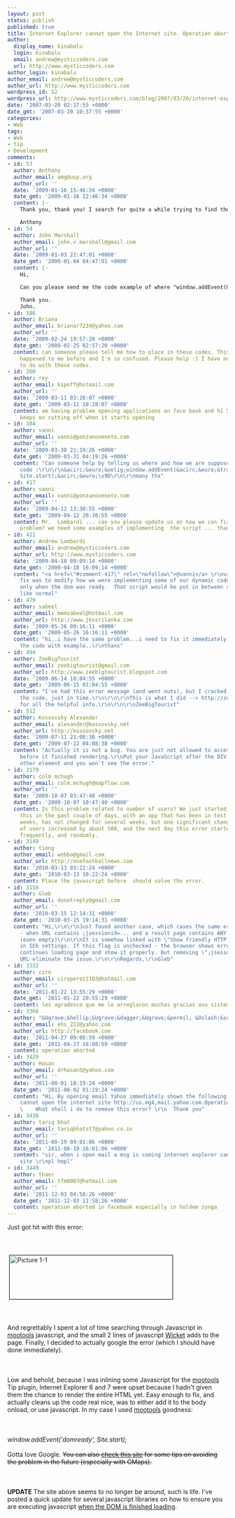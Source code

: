 ```yaml
---
layout: post
status: publish
published: true
title: Internet Explorer cannot open the Internet site. Operation aborted.
author:
  display_name: kinabalu
  login: kinabalu
  email: andrew@mysticcoders.com
  url: http://www.mysticcoders.com
author_login: kinabalu
author_email: andrew@mysticcoders.com
author_url: http://www.mysticcoders.com
wordpress_id: 52
wordpress_url: http://www.mysticcoders.com/blog/2007/03/20/internet-explorer-cannot-open-the-internet-site-operation-aborted/
date: '2007-03-20 02:37:55 +0000'
date_gmt: '2007-03-20 10:37:55 +0000'
categories:
- Web
tags:
- Web
- tip
- Development
comments:
- id: 53
  author: Anthony
  author_email: amg@usp.org
  author_url: ''
  date: '2009-01-16 15:46:34 +0000'
  date_gmt: '2009-01-16 22:46:34 +0000'
  content: |-
    Thank you, thank you! I search for quite a while trying to find the answer to this. In my case I had  blocks sprinkled throughout the page. I all the javascript code into a  function and that did the trick!

    Anthony
- id: 54
  author: John Marshall
  author_email: john.v.marshall@gmail.com
  author_url: ''
  date: '2009-01-03 22:47:01 +0000'
  date_gmt: '2009-01-04 04:47:01 +0000'
  content: |-
    Hi,

    Can you please send me the code example of where "window.addEvent(&acirc;&euro;&trade;domready&acirc;&euro;&trade;, Site.start);" line is is included.

    Thank you.
    John.
- id: 186
  author: Briana
  author_email: brianar7234@yahoo.com
  author_url: ''
  date: '2009-02-24 19:57:20 +0000'
  date_gmt: '2009-02-25 02:57:20 +0000'
  content: can someone please tell me how to place in these codes. This has never
    happened to me before and I'm so confused. Please help :] I have not a clue what
    to do with these codes.
- id: 260
  author: rey
  author_email: kipoff@hotmail.com
  author_url: ''
  date: '2009-03-11 03:28:07 +0000'
  date_gmt: '2009-03-11 10:28:07 +0000'
  content: am having problem opening applications on face book and hi 5. my explora
    keeps on cutting off when it starts opening
- id: 384
  author: vanni
  author_email: vanni@ponzanoveneto.com
  author_url: ''
  date: '2009-03-30 21:19:26 +0000'
  date_gmt: '2009-03-31 04:19:26 +0000'
  content: "Can someone help by telling us where and how we are supposed to add the
    code :\r\n\r\n&acirc;&euro;&oelig;window.addEvent(&acirc;&euro;&trade;domready&acirc;&euro;&trade;,
    Site.start);&acirc;&euro;\x9D\r\n\r\nmany thx"
- id: 417
  author: vanni
  author_email: vanni@ponzanoveneto.com
  author_url: ''
  date: '2009-04-12 13:30:55 +0000'
  date_gmt: '2009-04-12 20:30:55 +0000'
  content: Mr.  Lombardi ... can you please update us on how we can fix this vexing
    problem? we need some examples of implementing  the script ... thanks
- id: 421
  author: Andrew Lombardi
  author_email: andrew@mysticcoders.com
  author_url: http://www.mysticcoders.com
  date: '2009-04-18 09:09:14 +0000'
  date_gmt: '2009-04-18 16:09:14 +0000'
  content: "<a href=\"#comment-417\" rel=\"nofollow\">@vanni</a> \r\nvanni, the
    fix was to modify how we were implementing some of our dynamic code to get loaded
    only when the dom was ready.  That script would be put in between script tags
    like normal"
- id: 479
  author: sabeel
  author_email: mmmsabeel@hotmail.com
  author_url: http://www.jkssrilanka.com
  date: '2009-05-26 09:16:11 +0000'
  date_gmt: '2009-05-26 16:16:11 +0000'
  content: "hi..i have the same problem...i need to fix it immediately..pls send me
    the code with example..\r\nthanx"
- id: 494
  author: ZeeBigTourist
  author_email: zeebigtourist@gmail.com
  author_url: http://www.zeebigtourist.blogspot.com
  date: '2009-06-14 18:04:55 +0000'
  date_gmt: '2009-06-15 01:04:55 +0000'
  content: "I've had this error message (and went nuts), but I cracked (not my head)
    the code, just in time.\r\n\r\n\r\nThis is what I did --> http://zeebigtourist.blogspot.com/2009/06/internet-explorer-cannot-open-internet.html\r\n\r\n\r\n\r\nThanks
    for all the helpful info.\r\n\r\n\r\nZeeBigTourist"
- id: 512
  author: Kossovsky Alexander
  author_email: alexander@kossovsky.net
  author_url: http://kossovsky.net
  date: '2009-07-11 21:08:38 +0000'
  date_gmt: '2009-07-12 04:08:38 +0000'
  content: "Actually it is not a bug. You are just not allowed to access any DOM element
    before it finished rendering.\r\nPut your JavaScript after the DIV, TABLE or any
    other element and you won't see the error."
- id: 2179
  author: colm mchugh
  author_email: colm.mchugh@mapflow.com
  author_url: ''
  date: '2009-10-07 03:47:40 +0000'
  date_gmt: '2009-10-07 10:47:40 +0000'
  content: Is this problem related to number of users? We just started experiencing
    this in the past couple of days, with an app that has been in test for several
    weeks, has not changed for several weeks, but one significant change is the number
    of users increased by about 500, and the next day this error started happening
    frequently, and randomly.
- id: 3149
  author: tiong
  author_email: webbo@gmail.com
  author_url: http://onefootballnews.com
  date: '2010-03-13 03:22:24 +0000'
  date_gmt: '2010-03-13 10:22:24 +0000'
  content: Place the javascript before  should solve the error.
- id: 3150
  author: Gleb
  author_email: donotreply@gmail.com
  author_url: ''
  date: '2010-03-15 12:14:31 +0000'
  date_gmt: '2010-03-15 19:14:31 +0000'
  content: "Hi,\r\n\r\nJust found another case, which cases the same error in IE6
    - when URL contains ;jsessionid=... and a result page contains ANY JavaScript
    (even empty)\r\n\r\nIt is somehow linked with \"Show friendly HTTP error messages\"
    in IE6 settings. If this flag is unchecked - the browser shows error, but then
    continues loading page and show it properly. But removing \";jsessonid=...\" from
    URL eliminate the issue.\r\n\r\nRegards,\r\nGleb"
- id: 3332
  author: ciro
  author_email: ciroperez1103@hotmail.com
  author_url: ''
  date: '2011-01-22 13:55:29 +0000'
  date_gmt: '2011-01-22 20:55:29 +0000'
  content: les agradesco que me lo arreglaron muchas gracias asu sistema que tienes
- id: 3366
  author: "&Ugrave;&hellip;&Ugrave;&dagger;&Ugrave;&permil; &Oslash;&sup3;&Oslash;&sect;&Ugrave;&bdquo;&Ugrave;&hellip;"
  author_email: ehs_222@yahoo.com
  author_url: http://facebook.com
  date: '2011-04-27 09:08:59 +0000'
  date_gmt: '2011-04-27 16:08:59 +0000'
  content: operation aborted
- id: 3429
  author: Hasan
  author_email: drhasan5@yahoo.com
  author_url: ''
  date: '2011-08-01 18:19:24 +0000'
  date_gmt: '2011-08-02 01:19:24 +0000'
  content: "Hi, By opening email Yahoo immediately shown the following: Internet Explorer
    cannot open the internet site http://us.mg4,mail.yahoo.com.Operation aborted\r\n
    \    What shall i do to remove this error? \r\n  Thank you"
- id: 3430
  author: tariq bhat
  author_email: tariqbhatst7@yahoo.co.in
  author_url: ''
  date: '2011-08-19 09:01:06 +0000'
  date_gmt: '2011-08-19 16:01:06 +0000'
  content: "sir, when i open mail a msg is coming internet explorer can not open internet
    site \r\npl hepl"
- id: 3449
  author: thaer
  author_email: tfm0007@hotmail.com
  author_url: ''
  date: '2011-12-03 04:58:26 +0000'
  date_gmt: '2011-12-03 11:58:26 +0000'
  content: operation aborted in facebook especially in holdem zynga
---
```

Just got hit with this error:<br />
<br /><br /><br />
<a href="http://www.mysticcoders.com/wp-content/uploads/2007/03/Picture%201-1.png"><img src="http://www.mysticcoders.com/wp-content/uploads/2007/03/Picture%201-1-tm.jpg" border="1" alt="Picture 1-1" hspace="4" vspace="4" width="373" height="100" /></a><br />
<br /><br /><br />
And regrettably I spent a lot of time searching through Javascript in <a href="http://www.mootools.net">mootools</a> javascript, and the small 2 lines of javascript <a href="http://www.wicketframework.org">Wicket</a> adds to the page.  Finally, I decided to actually google the error (which I should have done immediately).<br />
<br /><br /><br />
Low and behold, because I was inlining some Javascript for the <a href="http://www.mootools.net">mootools</a> Tip plugin, Internet Explorer 6 and 7 were upset because I hadn't given them the chance to render the entire HTML yet.  Easy enough to fix, and actually cleans up the code real nice, was to either add it to the body onload, or use javascript.  In my case I used <a href="http://www.mootools.net">mootools</a> goodness:<br />
<br /><br /><br />
<em>window.addEvent('domready', Site.start);<br />
</em><br />
Gotta love Google.  <strike>You can also <a href="http://www.ryangrant.net/archives/internet-explorer-cannot-open-the-internet-site-operation-aborted-google-map-api">check this site</a> for some tips on avoiding the problem in the future (especially with GMaps).</strike><br />
<br /><br /><br />
<strong>UPDATE</strong> The site above seems to no longer be around, such is life.  I've posted a quick update for several javascript libraries on how to ensure you are executing javascript <a href="/blog/2009/07/11/loading-javascript-on-your-page-properl/">when the DOM is finished loading</a>.

